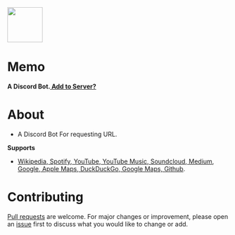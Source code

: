<img src="https://raw.githubusercontent.com/sijey-praveen/Memo/0aa1fcf7b34811ac4169929235cc13d2a208b7a8/VisualElements/VisualElements_512.svg" width="80px">

# Memo
**A Discord Bot.<a href="https://discord.com/api/oauth2/authorize?client_id=840227498603315260&permissions=8&scope=bot"> Add to Server?</a>**

# About
- A Discord Bot For requesting URL.

**Supports**
- <a href="https://en.wikipedia.org/">Wikipedia</a>,<a href="https://open.spotify.com/"> Spotify</a>,<a href="https:///www.youtube.com/"> YouTube</a>,<a href="https://music.youtube.com/"> YouTube Music</a>,<a href="https://soundcloud.com/"> Soundcloud</a>,<a href="https://medium.com/"> Medium</a>,<a href="https://google.com/"> Google</a>,<a href="https://www.apple.com/maps/"> Apple Maps</a>,<a href="https://duckduckgo.com/"> DuckDuckGo</a>,<a href="https://www.google.com/maps/search/"> Google Maps,</a><a href="https://github.com/"> Github</a>.
<!-- <a href=""></a> -->

# Contributing
<a href="https://github.com/sijey-praveen/Memo/pulls">Pull requests</a> are welcome. For major changes or improvement, please open an <a href="https://github.com/sijey-praveen/Memo/issues">issue</a> first to discuss what you would like to change or add.  
